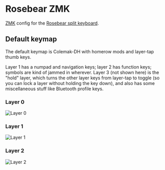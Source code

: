 # Rosebear ZMK

[ZMK](https://zmk.dev/) config for the [Rosebear split keyboard](https://github.com/shishberg/rosebear).

## Default keymap

The default keymap is Colemak-DH with homerow mods and layer-tap thumb keys.

Layer 1 has a numpad and navigation keys; layer 2 has function keys; symbols are kind of jammed in wherever.
Layer 3 (not shown here) is the "hold" layer, which turns the other layer keys from layer-tap to toggle
(so you can lock a layer without holding the key down), and also has some miscellaneous stuff like Bluetooth
profile keys.

### Layer 0
![Layer 0](https://github.com/shishberg/rosebear-zmk/assets/12688008/1099c96e-bf2a-491d-a485-6785ad8fc3d5)

### Layer 1
![Layer 1](https://github.com/shishberg/rosebear-zmk/assets/12688008/5cf1297d-3ac2-49fc-b566-829960f7263e)

### Layer 2
![Layer 2](https://github.com/shishberg/rosebear-zmk/assets/12688008/6f0e5571-9dad-4fdf-bd4c-705e73844737)
